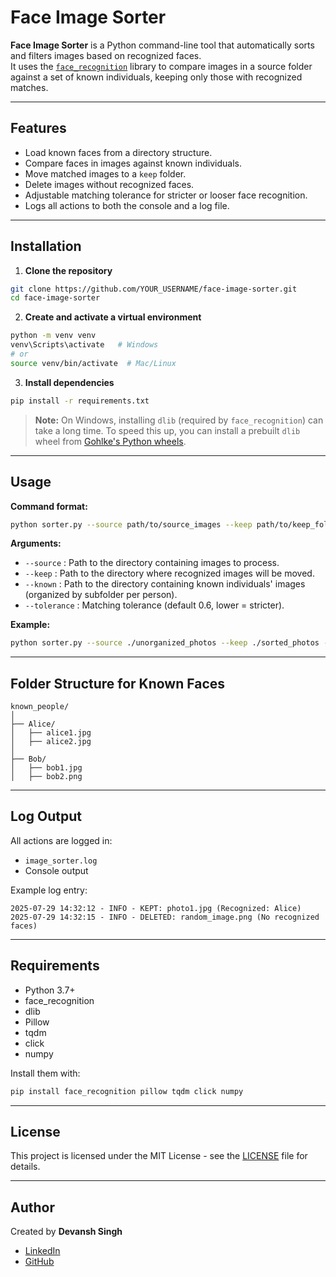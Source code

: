 # Face Image Sorter

**Face Image Sorter** is a Python command-line tool that automatically sorts and filters images based on recognized faces.  
It uses the [`face_recognition`](https://github.com/ageitgey/face_recognition) library to compare images in a source folder against a set of known individuals, keeping only those with recognized matches.

---

## Features
- Load known faces from a directory structure.
- Compare faces in images against known individuals.
- Move matched images to a `keep` folder.
- Delete images without recognized faces.
- Adjustable matching tolerance for stricter or looser face recognition.
- Logs all actions to both the console and a log file.

---

## Installation

1. **Clone the repository**  
```bash
git clone https://github.com/YOUR_USERNAME/face-image-sorter.git
cd face-image-sorter
````

2. **Create and activate a virtual environment**

```bash
python -m venv venv
venv\Scripts\activate   # Windows
# or
source venv/bin/activate  # Mac/Linux
```

3. **Install dependencies**

```bash
pip install -r requirements.txt
```

> **Note:** On Windows, installing `dlib` (required by `face_recognition`) can take a long time.
> To speed this up, you can install a prebuilt `dlib` wheel from [Gohlke's Python wheels](https://www.lfd.uci.edu/~gohlke/pythonlibs/#dlib).

---

## Usage

**Command format:**

```bash
python sorter.py --source path/to/source_images --keep path/to/keep_folder --known path/to/known_faces --tolerance 0.6
```

**Arguments:**

* `--source` : Path to the directory containing images to process.
* `--keep` : Path to the directory where recognized images will be moved.
* `--known` : Path to the directory containing known individuals' images (organized by subfolder per person).
* `--tolerance` : Matching tolerance (default 0.6, lower = stricter).

**Example:**

```bash
python sorter.py --source ./unorganized_photos --keep ./sorted_photos --known ./known_people --tolerance 0.5
```

---

## Folder Structure for Known Faces

```
known_people/
│
├── Alice/
│   ├── alice1.jpg
│   ├── alice2.jpg
│
├── Bob/
│   ├── bob1.jpg
│   ├── bob2.png
```

---

## Log Output

All actions are logged in:

* `image_sorter.log`
* Console output

Example log entry:

```
2025-07-29 14:32:12 - INFO - KEPT: photo1.jpg (Recognized: Alice)
2025-07-29 14:32:15 - INFO - DELETED: random_image.png (No recognized faces)
```

---

## Requirements

* Python 3.7+
* face\_recognition
* dlib
* Pillow
* tqdm
* click
* numpy

Install them with:

```bash
pip install face_recognition pillow tqdm click numpy
```

---

## License

This project is licensed under the MIT License - see the [LICENSE](LICENSE) file for details.

---

## Author

Created by **Devansh Singh**

* [LinkedIn](https://www.linkedin.com/in/devansh-singh-amphitter/)
* [GitHub](https://github.com/amphitter)
